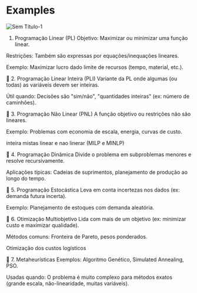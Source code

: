 # Examples

![Sem Título-1](https://github.com/user-attachments/assets/2cda5e6e-e071-4ef9-99f4-4303bf85e7e6)

1. Programação Linear (PL)
Objetivo: Maximizar ou minimizar uma função linear.

Restrições: Também são expressas por equações/inequações lineares.

Exemplo: Maximizar lucro dado limite de recursos (tempo, material, etc.).

🔹 2. Programação Linear Inteira (PLI)
Variante da PL onde algumas (ou todas) as variáveis devem ser inteiras.

Útil quando: Decisões são "sim/não", "quantidades inteiras" (ex: número de caminhões).

🔹 3. Programação Não Linear (PNL)
A função objetivo ou restrições não são lineares.

Exemplo: Problemas com economia de escala, energia, curvas de custo.

inteira mistas linear e nao linerar (MILP e MINLP)

🔹 4. Programação Dinâmica
Divide o problema em subproblemas menores e resolve recursivamente.

Aplicações típicas: Cadeias de suprimentos, planejamento de produção ao longo do tempo.

🔹 5. Programação Estocástica
Leva em conta incertezas nos dados (ex: demanda futura incerta).

Exemplo: Planejamento de estoques com demanda aleatória.

🔹 6. Otimização Multiobjetivo
Lida com mais de um objetivo (ex: minimizar custo e maximizar qualidade).

Métodos comuns: Fronteira de Pareto, pesos ponderados.

Otimização dos custos logísticos

🔹 7. Metaheurísticas
Exemplos: Algoritmo Genético, Simulated Annealing, PSO.

Usadas quando: O problema é muito complexo para métodos exatos (grande escala, não-linearidade, muitas variáveis).

